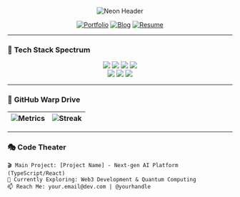 <p align="center">
  <img src="https://readme-typing-svg.demolab.com?font=Roboto+Mono&weight=600&size=24&duration=4800&pause=1000&color=FF00FF&center=true&vCenter=true&width=500&lines=%E2%9C%A8%F0%9F%92%BB+Full-Stack+Dev+%7C+Tech+Enthusiast;%F0%9F%8E%89+Open+Source+Contributor+%7C+Code+Artist;%F0%9F%8C%88+Building+Tomorrow's+Solutions&center=true" alt="Neon Header">
</p>

<div align="center">
  
  [![Portfolio](https://img.shields.io/badge/✨_Portfolio-8A2BE2?style=for-the-badge&logo=vercel&logoColor=white)](https://yourportfolio.com)
  [![Blog](https://img.shields.io/badge/📖_Blog-FF69B4?style=for-the-badge&logo=hashnode&logoColor=white)](https://blog.yourdomain.com)
  [![Resume](https://img.shields.io/badge/📄_Currículo-00CED1?style=for-the-badge&logo=adobeacrobatreader&logoColor=white)](https://drive.google.com/yourresume)

</div>

---

### 🌟 **Tech Stack Spectrum**

<p align="center">
  <img src="https://img.shields.io/badge/React-61DAFB?style=plastic&logo=react&logoColor=black&labelColor=000&color=00FFFF"/> 
  <img src="https://img.shields.io/badge/TypeScript-007ACC?style=plastic&logo=typescript&logoColor=white&labelColor=000&color=9400D3"/>
  <img src="https://img.shields.io/badge/Node.js-339933?style=plastic&logo=nodedotjs&logoColor=white&labelColor=000&color=7CFC00"/>
  <img src="https://img.shields.io/badge/AWS-FF9900?style=plastic&logo=amazonaws&logoColor=white&labelColor=000&color=FF4500"/>
  <br>
  <img src="https://img.shields.io/badge/GraphQL-E10098?style=plastic&logo=graphql&logoColor=white&labelColor=000&color=FF1493"/>
  <img src="https://img.shields.io/badge/Docker-2496ED?style=plastic&logo=docker&logoColor=white&labelColor=000&color=1E90FF"/>
  <img src="https://img.shields.io/badge/Python-3776AB?style=plastic&logo=python&logoColor=white&labelColor=000&color=FFD700"/>
</p>

---

### 🚀 **GitHub Warp Drive**

<div align="center">

| ![Metrics](https://github.com/betchnaidy/betchnaidy/blob/main/github-metrics.svg) | ![Streak](http://github-readme-streak-stats.herokuapp.com?user=betchnaidy&theme=neon-dark&hide_border=true&date_format=j%20M%5B%20Y%5D&ring=DD00FF&fire=FF00FF&currStreakLabel=FF00FF) |
|-----------------------------------------------------------------------------------|------------------------------------------------------------------------------------------------------------------------------------------------------------------------------------------|

</div>

---

### 🎭 **Code Theater**

```scenes
🎬 Main Project: [Project Name] - Next-gen AI Platform (TypeScript/React)
🔭 Currently Exploring: Web3 Development & Quantum Computing
📫 Reach Me: your.email@dev.com | @yourhandle

